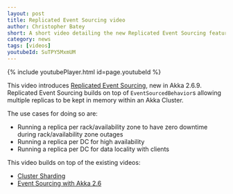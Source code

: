 ```yaml
---
layout: post
title: Replicated Event Sourcing video
author: Christopher Batey
short: A short video detailing the new Replicated Event Sourcing feature. 
category: news
tags: [videos]
youtubeId: SuTPY5MxmUM
---
```


{% include youtubePlayer.html id=page.youtubeId %}

This video introduces [Replicated Event Sourcing](https://doc.akka.io/docs/akka/current/typed/replicated-eventsourcing.html), new in Akka 2.6.9. Replicated Event Sourcing builds on top of `EventSourcedBehavior`s allowing
multiple replicas to be kept in memory within an Akka Cluster. 

The use cases for doing so are:

* Running a replica per rack/availability zone to have zero downtime during rack/availability zone outages
* Running a replica per DC for high availability
* Running a replica per DC for data locality with clients

This video builds on top of the existing videos:

* [Cluster Sharding](https://akka.io/blog/news/2019/12/16/akka-cluster-sharding-intro-video)
* [Event Sourcing with Akka 2.6](https://akka.io/blog/news/2020/01/07/akka-event-sourcing-video)
